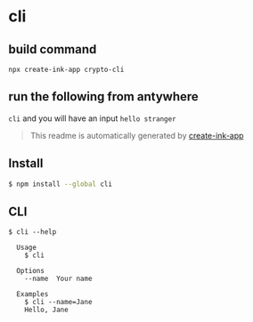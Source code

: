 # cli
## build command
`npx create-ink-app crypto-cli`
## run the following from antywhere
`cli` and you will have an input `hello stranger`

> This readme is automatically generated by [create-ink-app](https://github.com/vadimdemedes/create-ink-app)


## Install

```bash
$ npm install --global cli
```


## CLI

```
$ cli --help

  Usage
    $ cli

  Options
    --name  Your name

  Examples
    $ cli --name=Jane
    Hello, Jane
```

